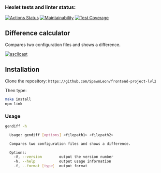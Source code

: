 ### Hexlet tests and linter status:

[![Actions Status](https://github.com/SpawnLeon/frontend-project-lvl2/workflows/hexlet-check/badge.svg)](https://github.com/SpawnLeon/frontend-project-lvl2/actions) [![Maintainability](https://api.codeclimate.com/v1/badges/108fb21f4e1d498275c8/maintainability)](https://codeclimate.com/github/SpawnLeon/frontend-project-lvl2/maintainability) [![Test Coverage](https://api.codeclimate.com/v1/badges/108fb21f4e1d498275c8/test_coverage)](https://codeclimate.com/github/SpawnLeon/frontend-project-lvl2/test_coverage)

## Difference calculator
Compares two configuration files and shows a difference.

[![asciicast](https://asciinema.org/a/ofp3O8OIy3mEvEiKgj52QCA8X.svg)](https://asciinema.org/a/ofp3O8OIy3mEvEiKgj52QCA8X)

## Installation
Clone the repository:  `https://github.com/SpawnLeon/frontend-project-lvl2`

Then type:
```sh
make install
npm link
```


### Usage

```sh
gendiff -h

  Usage: gendiff [options] <filepath1> <filepath2>

  Compares two configuration files and shows a difference.

  Options:
    -V, --version        output the version number
    -h, --help           output usage information
    -f, --format [type]  output format
```

